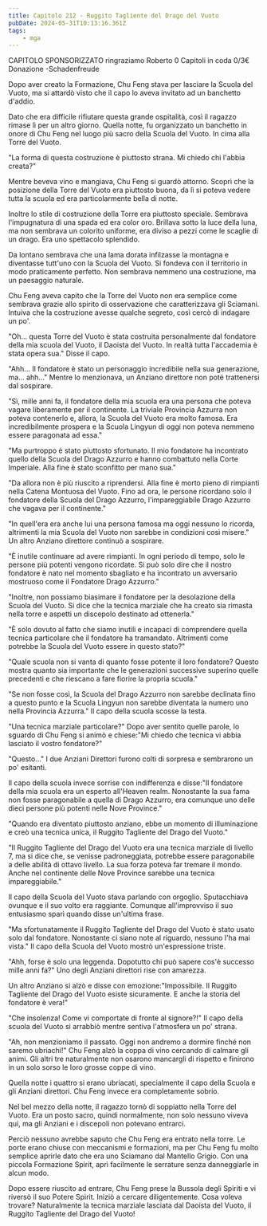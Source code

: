 ```yaml
---
title: Capitolo 212 - Ruggito Tagliente del Drago del Vuoto
pubDate: 2024-05-31T10:13:16.361Z
tags:
    - mga
---
```

                
CAPITOLO SPONSORIZZATO ringraziamo Roberto
0 Capitoli in coda 0/3€ Donazione
-Schadenfreude


Dopo aver creato la Formazione, Chu Feng stava per lasciare la Scuola del Vuoto, ma si attardò visto che il capo lo aveva invitato ad un banchetto d'addio.


Dato che era difficile rifiutare questa grande ospitalità, così il ragazzo rimase lì per un altro giorno. Quella notte, fu organizzato un banchetto in onore di Chu Feng nel luogo più sacro della Scuola del Vuoto. In cima alla Torre del Vuoto.


"La forma di questa costruzione è piuttosto strana. Mi chiedo chi l'abbia creata?"


Mentre beveva vino e mangiava, Chu Feng si guardò attorno. Scoprì che la posizione della Torre del Vuoto era piuttosto buona, da lì si poteva vedere tutta la scuola ed era particolarmente bella di notte.


Inoltre lo stile di costruzione della Torre era piuttosto speciale. Sembrava l'impugnatura di una spada ed era color oro. Brillava sotto la luce della luna, ma non sembrava un colorito uniforme, era diviso a pezzi come le scaglie di un drago. Era uno spettacolo splendido.


Da lontano sembrava che una lama dorata infilzasse la montagna e diventasse tutt'uno con la Scuola del Vuoto. Si fondeva con il territorio in modo praticamente perfetto. Non sembrava nemmeno una costruzione, ma un paesaggio naturale.


Chu Feng aveva capito che la Torre del Vuoto non era semplice come sembrava grazie allo spirito di osservazione che caratterizzava gli Sciamani.
Intuiva che la costruzione avesse qualche segreto, così cercò di indagare un po'.


"Oh... questa Torre del Vuoto è stata costruita personalmente dal fondatore della mia scuola del Vuoto, il Daoista del Vuoto. In realtà tutta l'accademia è stata opera sua." Disse il capo.


"Ahh... Il fondatore è stato un personaggio incredibile nella sua generazione, ma... ahh..." Mentre lo menzionava, un Anziano direttore non poté trattenersi dal sospirare.


"Sì, mille anni fa, il fondatore della mia scuola era una persona che poteva vagare liberamente per il continente. La triviale Provincia Azzurra non poteva contenerlo e, allora, la Scuola del Vuoto era molto famosa. Era incredibilmente prospera e la Scuola Lingyun di oggi non poteva nemmeno essere paragonata ad essa."


"Ma purtroppo è stato piuttosto sfortunato. Il mio fondatore ha incontrato quello della Scuola del Drago Azzurro e hanno combattuto nella Corte Imperiale. Alla fine è stato sconfitto per mano sua."


"Da allora non è più riuscito a riprendersi. Alla fine è morto pieno di rimpianti nella Catena Montuosa del Vuoto. Fino ad ora, le persone ricordano solo il fondatore della Scuola del Drago Azzurro, l'impareggiabile Drago Azzurro che vagava per il continente."


"In quell'era era anche lui una persona famosa ma oggi nessuno lo ricorda, altrimenti la mia Scuola del Vuoto non sarebbe in condizioni così misere." Un altro Anziano direttore continuò a sospirare.


"È inutile continuare ad avere rimpianti. In ogni periodo di tempo, solo le persone più potenti vengono ricordate. Si può solo dire che il nostro fondatore è nato nel momento sbagliato e ha incontrato un avversario mostruoso come il Fondatore Drago Azzurro."


"Inoltre, non possiamo biasimare il fondatore per la desolazione della Scuola del Vuoto. Si dice che la tecnica marziale che ha creato sia rimasta nella torre e aspetti un discepolo destinato ad ottenerla."


"È solo dovuto al fatto che siamo inutili e incapaci di comprendere quella tecnica particolare che il fondatore ha tramandato. Altrimenti come potrebbe la Scuola del Vuoto essere in questo stato?"


"Quale scuola non si vanta di quanto fosse potente il loro fondatore? Questo mostra quanto sia importante che le generazioni successive superino quelle precedenti e che riescano a fare fiorire la propria scuola."


"Se non fosse così, la Scuola del Drago Azzurro non sarebbe declinata fino a questo punto e la Scuola Lingyun non sarebbe diventata la numero uno nella Provincia Azzurra." Il capo della scuola scosse la testa.


"Una tecnica marziale particolare?" Dopo aver sentito quelle parole, lo sguardo di Chu Feng si animò e chiese:"Mi chiedo che tecnica vi abbia lasciato il vostro fondatore?"


"Questo..." I due Anziani Direttori furono colti di sorpresa e sembrarono un po' esitanti.


Il capo della scuola invece sorrise con indifferenza e disse:"Il fondatore della mia scuola era un esperto all'Heaven realm. Nonostante la sua fama non fosse paragonabile a quella di Drago Azzurro, era comunque uno delle dieci persone più potenti nelle Nove Province."


"Quando era diventato piuttosto anziano, ebbe un momento di illuminazione e creò una tecnica unica, il Ruggito Tagliente del Drago del Vuoto."


"Il Ruggito Tagliente del Drago del Vuoto era una tecnica marziale di livello 7, ma si dice che, se venisse padroneggiata, potrebbe essere paragonabile a delle abilità di ottavo livello. La sua forza poteva far tremare il mondo. Anche nel continente delle Nove Province sarebbe una tecnica impareggiabile."


Il capo della Scuola del Vuoto stava parlando con orgoglio. Sputacchiava ovunque e il suo volto era raggiante. Comunque all'improvviso il suo entusiasmo sparì quando disse un'ultima frase.


"Ma sfortunatamente il Ruggito Tagliente del Drago del Vuoto è stato usato solo dal fondatore.
Nonostante ci siano note al riguardo, nessuno l'ha mai vista."
Il capo della Scuola del Vuoto mostrò un'espressione triste.


"Ahh, forse è solo una leggenda. Dopotutto chi può sapere cos'è successo mille anni fa?" Uno degli Anziani direttori rise con amarezza.


Un altro Anziano si alzò e disse con emozione:"Impossibile. Il Ruggito Tagliente del Drago del Vuoto esiste sicuramente. E anche la storia del fondatore è vera!"


"Che insolenza! Come vi comportate di fronte al signore?!" Il capo della scuola del Vuoto si arrabbiò mentre sentiva l'atmosfera un po' strana.


"Ah, non menzioniamo il passato. Oggi non andremo a dormire finché non saremo ubriachi!" Chu Feng alzò la coppa di vino cercando di calmare gli animi. Gli altri tre naturalmente non osarono mancargli di rispetto e finirono in un solo sorso le loro grosse coppe di vino.


Quella notte i quattro si erano ubriacati, specialmente il capo della Scuola e gli Anziani direttori. Chu Feng invece era completamente sobrio.


Nel bel mezzo della notte, il ragazzo tornò di soppiatto nella Torre del Vuoto. Era un posto sacro, quindi normalmente, non solo nessuno viveva qui, ma gli Anziani e i discepoli non potevano entrarci.


Perciò nessuno avrebbe saputo che Chu Feng era entrato nella torre. Le porte erano chiuse con meccanismi e formazioni, ma per Chu Feng fu molto semplice aprirle dato che era uno Sciamano dal Mantello Grigio. Con una piccola Formazione Spirit, aprì facilmente le serrature senza danneggiarle in alcun modo.


Dopo essere riuscito ad entrare, Chu Feng prese la Bussola degli Spiriti e vi riversò il suo Potere Spirit. Iniziò a cercare diligentemente. Cosa voleva trovare?
Naturalmente la tecnica marziale lasciata dal Daoista del Vuoto, il Ruggito Tagliente del Drago del Vuoto!                
                                        
                                        

